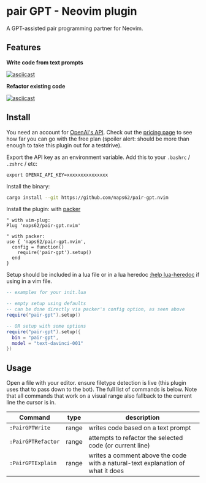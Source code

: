 # pair GPT - Neovim plugin

[packer]: https://github.com/wbthomason/packer.nvim
[openai-api]: https://openai.com/api/
[openai-pricing]: https://openai.com/api/pricing/
[openai-apikeys]: https://beta.openai.com/account/api-keys

A GPT-assisted pair programming partner for Neovim.

## Features

**Write code from text prompts**

[![asciicast](https://asciinema.org/a/gIXsFqG3ZDVhVFRkpIkBipz9I.svg)](https://asciinema.org/a/gIXsFqG3ZDVhVFRkpIkBipz9I)

**Refactor existing code**

[![asciicast](https://asciinema.org/a/0IrC8uV5aHt4kXnfJK273Hcez.svg)](https://asciinema.org/a/0IrC8uV5aHt4kXnfJK273Hcez)

## Install

You need an account for [OpenAI's API][openai-api]. Check out the [pricing page][openai-pricing] to see how far you can go with the free plan (spoiler alert: should be more than enough to take this plugin out for a testdrive).

Export the API key as an environment variable. Add this to your `.bashrc` / `.zshrc` / etc:

```
export OPENAI_API_KEY=xxxxxxxxxxxxxxx
```

Install the binary:

```bash
cargo install --git https://github.com/naps62/pair-gpt.nvim
```

Install the plugin: with [packer][packer]

```vim
" with vim-plug:
Plug 'naps62/pair-gpt.nvim'

" with packer:
use { 'naps62/pair-gpt.nvim',
  config = function()
    require('pair-gpt').setup()
  end
}
```

Setup should be included in a lua file or in a lua heredoc [:help lua-heredoc](https://neovim.io/doc/user/lua.html) if using in a vim file.

```lua
-- examples for your init.lua

-- empty setup using defaults
-- can be done directly via packer's config option, as seen above
require("pair-gpt").setup()

-- OR setup with some options
require("pair-gpt").setup({
  bin = "pair-gpt",
  model = "text-davinci-001"
})
```

## Usage

Open a file with your editor. ensure filetype detection is live (this plugin uses that to pass down to the bot).
The full list of commands is below. Note that all commands that work on a visual range also fallback to the current line the cursor is in.

| Command            | type  | description                                                                     |
| ---                | ---   | ---                                                                             |
| `:PairGPTWrite`    | range | writes code based on a text prompt                                              |
| `:PairGPTRefactor` | range | attempts to refactor the selected code (or current line)                        |
| `:PairGPTExplain`  | range | writes a comment above the code with a natural-text explanation of what it does |
